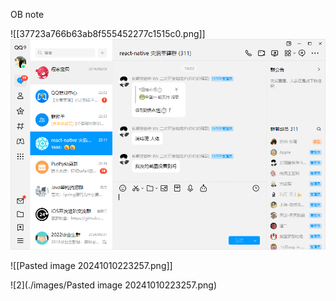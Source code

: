 
OB note

![[37723a766b63ab8f555452277c1515c0.png]]
![1](./images/37723a766b63ab8f555452277c1515c0.png)

![[Pasted image 20241010223257.png]]

![2](./images/Pasted image 20241010223257.png)